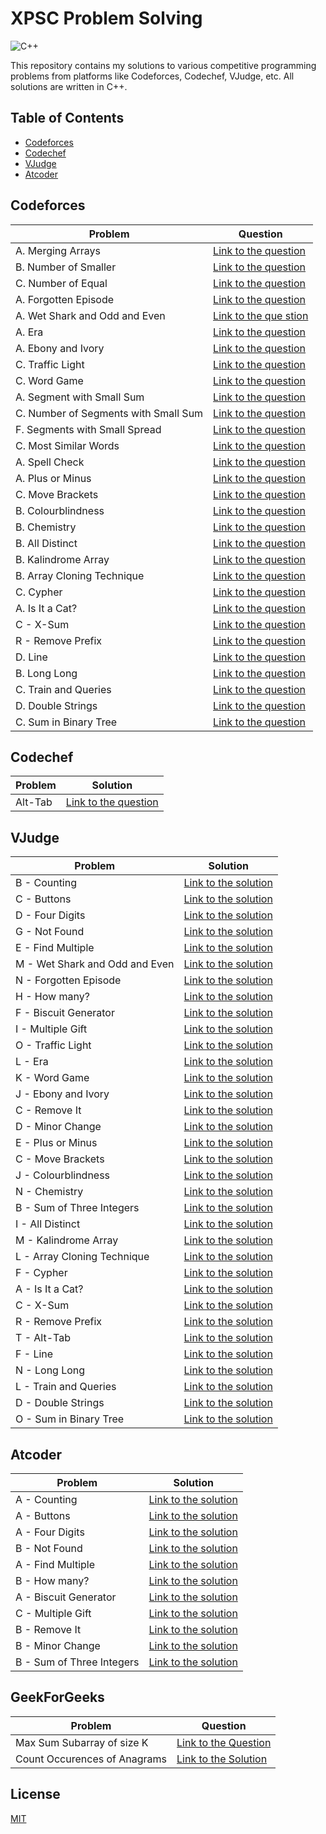 # XPSC Problem Solving

![C++](https://img.shields.io/badge/C%2B%2B-00599C?style=for-the-badge&logo=c%2B%2B&logoColor=white)

This repository contains my solutions to various competitive programming problems from platforms like Codeforces, Codechef, VJudge, etc. All solutions are written in C++.

## Table of Contents

- [Codeforces](#codeforces)
- [Codechef](#codechef)
- [VJudge](#vjudge)
- [Atcoder](#atcoder)

## Codeforces

| Problem                              | Question                                                                                                 |
| ------------------------------------ | -------------------------------------------------------------------------------------------------------- |
| A. Merging Arrays                    | [Link to the question](https://codeforces.com/edu/course/2/lesson/9/1/practice/contest/307092/problem/A) |
| B. Number of Smaller                 | [Link to the question](https://codeforces.com/edu/course/2/lesson/9/1/practice/contest/307092/problem/B) |
| C. Number of Equal                   | [Link to the question](https://codeforces.com/edu/course/2/lesson/9/1/practice/contest/307092/problem/C) |
| A. Forgotten Episode                 | [Link to the question](https://codeforces.com/problemset/problem/440/A)                                  |
| A. Wet Shark and Odd and Even        | [Link to the que stion](https://codeforces.com/problemset/problem/621/A)                                 |
| A. Era                               | [Link to the question](https://codeforces.com/problemset/problem/1604/A)                                 |
| A. Ebony and Ivory                   | [Link to the question](https://codeforces.com/problemset/problem/633/A)                                  |
| C. Traffic Light                     | [Link to the question](https://codeforces.com/problemset/problem/1744/C)                                 |
| C. Word Game                         | [Link to the question](https://codeforces.com/problemset/problem/1722/C)                                 |
| A. Segment with Small Sum            | [Link to the question](https://codeforces.com/edu/course/2/lesson/9/2/practice/contest/307093/problem/A) |
| C. Number of Segments with Small Sum | [Link to the question](https://codeforces.com/edu/course/2/lesson/9/2/practice/contest/307093/problem/C) |
| F. Segments with Small Spread        | [Link to the question](https://codeforces.com/edu/course/2/lesson/9/2/practice/contest/307093/problem/F) |
| C. Most Similar Words                | [Link to the question](https://codeforces.com/contest/1676/problem/C)                                    |
| A. Spell Check                       | [Link to the question](https://codeforces.com/contest/1722/problem/A)                                    |
| A. Plus or Minus                     | [Link to the question](https://codeforces.com/problemset/problem/1807/A)                                 |
| C. Move Brackets                     | [Link to the question](https://codeforces.com/problemset/problem/1374/C)                                 |
| B. Colourblindness                   | [Link to the question](https://codeforces.com/problemset/problem/1722/B)                                 |
| B. Chemistry                         | [Link to the question](https://codeforces.com/problemset/problem/1883/B)                                 |
| B. All Distinct                      | [Link to the question](https://codeforces.com/problemset/problem/1692/B)                                 |
| B. Kalindrome Array                  | [Link to the question](https://codeforces.com/problemset/problem/1610/B)                                 |
| B. Array Cloning Technique           | [Link to the question](https://codeforces.com/problemset/problem/1665/B)                                 |
| C. Cypher                            | [Link to the question](https://codeforces.com/problemset/problem/1703/C)                                 |
| A. Is It a Cat?                      | [Link to the question](https://codeforces.com/problemset/problem/1800/A)                                 |
| C - X-Sum                            | [Link to the question](https://codeforces.com/contest/1676/problem/D)                                    |
| R - Remove Prefix                    | [Link to the question](https://codeforces.com/problemset/problem/1714/B)                                 |
| D. Line                              | [Link to the question](https://codeforces.com/problemset/problem/1722/D)                                 |
| B. Long Long                         | [Link to the question](https://codeforces.com/problemset/problem/1843/B)                                 |
| C. Train and Queries                 | [Link to the question](https://codeforces.com/problemset/problem/1702/C)                                 |
| D. Double Strings                    | [Link to the question](https://codeforces.com/problemset/problem/1703/D)                                 |
| C. Sum in Binary Tree                | [Link to the question](https://codeforces.com/problemset/problem/1843/C)                                 |

## Codechef

| Problem | Solution                                                         |
| ------- | ---------------------------------------------------------------- |
| Alt-Tab | [Link to the question](https://www.codechef.com/problems/ALTTAB) |

## VJudge

| Problem                        | Solution                                                     |
| ------------------------------ | ------------------------------------------------------------ |
| B - Counting                   | [Link to the solution](https://vjudge.net/solution/49862697) |
| C - Buttons                    | [Link to the solution](https://vjudge.net/solution/49864748) |
| D - Four Digits                | [Link to the solution](https://vjudge.net/solution/49871311) |
| G - Not Found                  | [Link to the solution](https://vjudge.net/solution/49886953) |
| E - Find Multiple              | [Link to the solution](https://vjudge.net/solution/49903992) |
| M - Wet Shark and Odd and Even | [Link to the solution](https://vjudge.net/solution/49935974) |
| N - Forgotten Episode          | [Link to the solution](https://vjudge.net/solution/49935943) |
| H - How many?                  | [Link to the solution](https://vjudge.net/solution/49967693) |
| F - Biscuit Generator          | [Link to the solution](https://vjudge.net/solution/49993741) |
| I - Multiple Gift              | [Link to the solution](https://vjudge.net/solution/50049067) |
| O - Traffic Light              | [Link to the solution](https://vjudge.net/solution/50041167) |
| L - Era                        | [Link to the solution](https://vjudge.net/solution/50031377) |
| K - Word Game                  | [Link to the solution](https://vjudge.net/solution/50030182) |
| J - Ebony and Ivory            | [Link to the solution](https://vjudge.net/solution/50031751) |
| C - Remove It                  | [Link to the solution](https://vjudge.net/solution/50127789) |
| D - Minor Change               | [Link to the solution](https://vjudge.net/solution/50151999) |
| E - Plus or Minus              | [Link to the solution](https://vjudge.net/solution/50178389) |
| C - Move Brackets              | [Link to the solution](https://vjudge.net/solution/50179149) |
| J - Colourblindness            | [Link to the solution](https://vjudge.net/solution/50178773) |
| N - Chemistry                  | [Link to the solution](https://vjudge.net/solution/50196150) |
| B - Sum of Three Integers      | [Link to the solution](https://vjudge.net/solution/50202972) |
| I - All Distinct               | [Link to the solution](https://vjudge.net/solution/50215271) |
| M - Kalindrome Array           | [Link to the solution](https://vjudge.net/solution/50326564) |
| L - Array Cloning Technique    | [Link to the solution](https://vjudge.net/solution/50319925) |
| F - Cypher                     | [Link to the solution](https://vjudge.net/solution/50291151) |
| A - Is It a Cat?               | [Link to the solution](https://vjudge.net/solution/50320672) |
| C - X-Sum                      | [Link to the solution](https://vjudge.net/solution/50446192) |
| R - Remove Prefix              | [Link to the solution](https://vjudge.net/solution/50447585) |
| T - Alt-Tab                    | [Link to the solution](https://vjudge.net/solution/50467527) |
| F - Line                       | [Link to the solution](https://vjudge.net/solution/50496989) |
| N - Long Long                  | [Link to the solution](https://vjudge.net/solution/50506196) |
| L - Train and Queries          | [Link to the solution](https://vjudge.net/solution/50539311) |
| D - Double Strings             | [Link to the solution](https://vjudge.net/solution/50521847) |
| O - Sum in Binary Tree         | [Link to the solution](https://vjudge.net/solution/50519200) |

## Atcoder

| Problem                   | Solution                                                                        |
| ------------------------- | ------------------------------------------------------------------------------- |
| A - Counting              | [Link to the solution](https://atcoder.jp/contests/abc209/submissions/51240912) |
| A - Buttons               | [Link to the solution](https://atcoder.jp/contests/abc124/submissions/51242274) |
| A - Four Digits           | [Link to the solution](https://atcoder.jp/contests/abc222/submissions/51246731) |
| B - Not Found             | [Link to the solution](https://atcoder.jp/contests/abc071/submissions/51260924) |
| A - Find Multiple         | [Link to the solution](https://atcoder.jp/contests/abc220/submissions/51273864) |
| B - How many?             | [Link to the solution](https://atcoder.jp/contests/abc214/submissions/51428191) |
| A - Biscuit Generator     | [Link to the solution](https://atcoder.jp/contests/abc125/submissions/51450217) |
| C - Multiple Gift         | [Link to the solution](https://atcoder.jp/contests/abc083/submissions/51498352) |
| B - Remove It             | [Link to the solution](https://atcoder.jp/contests/abc191/submissions/51603504) |
| B - Minor Change          | [Link to the solution](https://atcoder.jp/contests/abc172/submissions/51640776) |
| B - Sum of Three Integers | [Link to the solution](https://atcoder.jp/contests/abc051/submissions/51716762) |

## GeekForGeeks

| Problem                      | Question                                                                                                                                                                                                    |
| ---------------------------- | ----------------------------------------------------------------------------------------------------------------------------------------------------------------------------------------------------------- |
| Max Sum Subarray of size K   | [Link to the Question](https://www.geeksforgeeks.org/problems/max-sum-subarray-of-size-k5313/1)                                                                                                             |
| Count Occurences of Anagrams | [Link to the Solution](https://www.geeksforgeeks.org/problems/count-occurences-of-anagrams5839/1?_gl=1*2hl6h9*_ga*MTYxMTcwOTY2OC4xNjYwMzk1MzY0*_ga_DWCCJLKX3X*MTY5Njc3NDQzNi4xLjEuMTY5Njc3NDUwNy4wLjAuMA..) |

## License

[MIT](./LICENSE)
